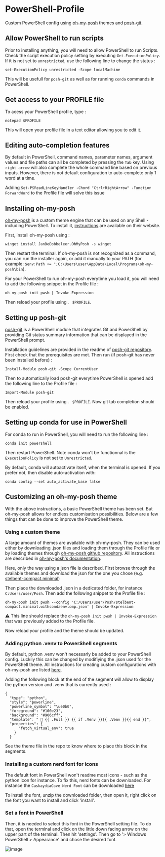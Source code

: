 # PowerShell-Profile
Custom PowerShell config using [oh-my-posh](https://ohmyposh.dev/) themes and [posh-git](https://github.com/dahlbyk/posh-git). 

## Allow PowerShell to run scripts

Prior to installing anything, you will need to allow PowerShell to run Scripts. Check the script execution policy setting by executing `Get-ExecutionPolicy`. If it is not set to `unrestricted`, use the following line to change the status : 

```
set-ExecutionPolicy unrestricted -Scope localMachine
```

This will be usefull for `posh-git` as well as for running `conda` commands in PowerShell. 

## Get access to your PROFILE file

To acess your PowerShell profile, type :

```
notepad $PROFILE
```

This will open your profile file in a text editor allowing you to edit it. 

## Editing auto-completion features

By default in PowerShell, command names, parameter names, argument values and file paths can all be completed by pressing the `Tab` key. Using `right arrow` will also complete the whole command line based on previous inputs. However, there is not default configuration to auto-complete only 1 word at a time.

Adding `Set-PSReadLineKeyHandler -Chord "Ctrl+RightArrow" -Function ForwardWord` to the Profile file will solve this issue

## Installing oh-my-posh

[oh-my-posh](https://ohmyposh.dev/) is a custom theme engine that can be used on any Shell - including PowerShell. To install it, [instructions](https://ohmyposh.dev/docs/installation/windows) are available on their website. 

First, install oh-my-posh using :

```
winget install JanDeDobbeleer.OhMyPosh -s winget
```

Then restart the terminal. If oh-my-posh is not recognized as a command, you can run the installer again, or add it manually to your PATH (for example: `$env:Path += ";C:\Users\user\AppData\Local\Programs\oh-my-posh\bin`).

For your PowerShell to run oh-my-posh everytime you load it, you will need to add the following snippet in the Profile file : 

```
oh-my-posh init pwsh | Invoke-Expression
```

Then reload your profile using `. $PROFILE`. 

## Setting up posh-git

[posh-git](https://github.com/dahlbyk/posh-git) is a PowerShell module that integrates Git and PowerShell by providing Git status summary information that can be displayed in the PowerShell prompt. 

Installation guidelines are provided in the readme of [posh-git repository](https://github.com/dahlbyk/posh-git). First check that the prerequisites are met. Then run (if posh-git has never been installed before) :

```
Install-Module posh-git -Scope CurrentUser
```

Then to automatically load posh-git everytime PowerShell is opened add the following line to the Profile file : 

```
Import-Module posh-git
```

Then reload your profile using `. $PROFILE`. Now git tab completion should be enabled.

## Setting up conda for use in PowerShell

For conda to run in PowerShell, you will need to run the following line : 

```
conda init powershell
```

Then restart PowerShell. Note conda won't be functionnal is the `ExecutionPolicy` is not set to `Unrestricted`.

By default, conda will autoactivate itself, when the terminal is opened. If you prefer not, then disable auto-activation with:

```
conda config --set auto_activate_base false
```

## Customizing an oh-my-posh theme

With the above instructions, a basic PowerShell theme has been set. But oh-my-posh allows for endless customisation possibilities. Below are a few things that can be done to improve the PowerShell theme. 

### Using a custom theme

A large amount of themes are available with oh-my-posh. They can be used either by downloading .json files and loading them through the Profile file or by loading themes through [oh-my-posh github repository](https://github.com/JanDeDobbeleer/oh-my-posh/blob/main/themes/stelbent-compact.minimal.omp.json). All instructions are described in [oh-my-posh's documentation](https://ohmyposh.dev/docs/installation/customize).

Here, only the way using a json file is described. First browse through the available themes and download the json for the one you chose (e.g. [stelbent-compact.minimal](https://github.com/JanDeDobbeleer/oh-my-posh/blob/main/themes/stelbent-compact.minimal.omp.json))

Then place the downloaded .json in a dedicated folder, for instance `C:Users/user/Posh`. Then add the following snippet to the Profile file : 

```
oh-my-posh init pwsh --config 'C:/Users/user/Posh/stelbent-compact.minimal.withcondaenv.omp.json' | Invoke-Expression
```

⚠️ This line should replace the `oh-my-posh init pwsh | Invoke-Expression` that was previously added to the Profile file. 

Now reload your profile and the theme should be updated.

### Adding python .venv to PowerShell segments 

By default, python .venv won't necessarly be added to your PowerShell config. Luckily this can be changed by modifiying the .json used for the PowerShell theme. All instructions for creating custom configurations with oh-my-posh are listed [here](https://ohmyposh.dev/docs/configuration/general).

Adding the following block at the end of the segment will allow to display the python version and .venv that is currently used :

```
{
  "type": "python",
  "style": "powerline",
  "powerline_symbol": "\ue0b0",
  "foreground": "#100e23",
  "background": "#906cff",
  "template": "  {{ .Full }} {{ if .Venv }}{{ .Venv }}{{ end }}",
  "properties": {
      "fetch_virtual_env": true
    }
  }
```

See the theme file in the repo to know where to place this block in the segments.

### Installing a custom nerd font for icons

The default font in PowerShell won't readme most icons - such as the python icon for instance. To fix this, nerd fonts can be downloaded. For instance the `CaskaydiaCove Nerd Font` can be downloaded [here](https://github.com/ryanoasis/nerd-fonts/releases/download/v2.1.0/CascadiaCode.zip)

To install the font, unzip the downloaded folder, then open it, right click on the font you want to install and click 'install'.

### Set a font in PowerShell

Then, it is needed to select this font in the PowerShell setting file. To do that, open the terminal and click on the little down facing arrow on the upper part of the terminal. Then hit 'settings'. Then go to '> Windows PowerShell > Appearance' and chose the desired font. 

![image](https://github.com/user-attachments/assets/bc761bfd-d284-4c2d-a709-2d0cc9508e9a)
